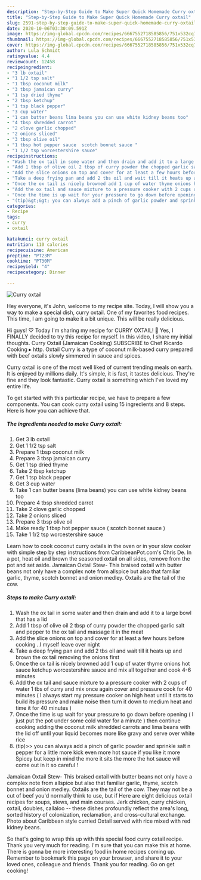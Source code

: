 ```yaml
---
description: "Step-by-Step Guide to Make Super Quick Homemade Curry oxtail"
title: "Step-by-Step Guide to Make Super Quick Homemade Curry oxtail"
slug: 2591-step-by-step-guide-to-make-super-quick-homemade-curry-oxtail
date: 2020-10-06T03:30:09.591Z
image: https://img-global.cpcdn.com/recipes/6667552718585856/751x532cq70/curry-oxtail-recipe-main-photo.jpg
thumbnail: https://img-global.cpcdn.com/recipes/6667552718585856/751x532cq70/curry-oxtail-recipe-main-photo.jpg
cover: https://img-global.cpcdn.com/recipes/6667552718585856/751x532cq70/curry-oxtail-recipe-main-photo.jpg
author: Lula Schmidt
ratingvalue: 4.4
reviewcount: 12458
recipeingredient:
- "3 lb oxtail"
- "1 1/2 tsp salt"
- "1 tbsp coconut milk"
- "3 tbsp jamaican curry"
- "1 tsp dried thyme"
- "2 tbsp ketchup"
- "1 tsp black pepper"
- "3 cup water"
- "1 can butter beans lima beans you can use white kidney beans too"
- "4 tbsp shredded carrot"
- "2 clove garlic chopped"
- "2 onions sliced"
- "3 tbsp olive oil"
- "1 tbsp hot pepper sauce  scotch bonnet sauce "
- "1 1/2 tsp worcestershire sauce"
recipeinstructions:
- "Wash the ox tail in some water and then drain and add it to a large bowl that has a lid"
- "Add 1 tbsp of olive oil 2 tbsp of curry powder the chopped garlic salt and pepper to the ox tail and massage it in the meat"
- "Add the slice onions on top and cover for at least a few hours before cooking ..I myself leave over night"
- "Take a deep frying pan and add 2 tbs oil and wait till it heats up and brown the ox tail removing the onions first"
- "Once the ox tail is nicely browned add 1 cup of water thyme onions hot sauce ketchup worcestershire sauce and mix all together and cook 4-6 minutes"
- "Add the ox tail and sauce mixture to a pressure cooker with 2 cups of water 1 tbs of curry and mix once again cover and pressure cook for 40 minutes ( I always start my pressure cooker on high heat until it starts to build its pressure and make noise  then turn it down to medium heat and time it for 40 minutes )"
- "Once the time is up wait for your pressure to go down before opening ( I just put the pot under some cold water for a minute ) then continue cooking adding the coconut milk shredded carrots and lima beans with the lid off until your liquid becomes more like gravy and serve over white rice"
- "(tip)&gt;&gt; you can always add a pinch of garlic powder and sprinkle salt n pepper for a little more kick even more hot sauce if you like it more Spicey but keep in mind the more it sits the more the hot sauce will come out in it so careful !"
categories:
- Recipe
tags:
- curry
- oxtail

katakunci: curry oxtail 
nutrition: 110 calories
recipecuisine: American
preptime: "PT23M"
cooktime: "PT30M"
recipeyield: "4"
recipecategory: Dinner

---
```



![Curry oxtail](https://img-global.cpcdn.com/recipes/6667552718585856/751x532cq70/curry-oxtail-recipe-main-photo.jpg)

Hey everyone, it's John, welcome to my recipe site. Today, I will show you a way to make a special dish, curry oxtail. One of my favorites food recipes. This time, I am going to make it a bit unique. This will be really delicious.

Hi guys! ♡ Today I&#39;m sharing my recipe for CURRY OXTAIL! 👀 Yes, I FINALLY decided to try this recipe for myself. In this video, I share my initial thoughts. Curry Oxtail (Jamaican Cooking) SUBSCRIBE to Chef Ricardo Cooking ▸ http. Oxtail Curry is a type of coconut milk-based curry prepared with beef oxtails slowly simmered in sauce and spices.

Curry oxtail is one of the most well liked of current trending meals on earth. It is enjoyed by millions daily. It's simple, it is fast, it tastes delicious. They're fine and they look fantastic. Curry oxtail is something which I've loved my entire life.


To get started with this particular recipe, we have to prepare a few components. You can cook curry oxtail using 15 ingredients and 8 steps. Here is how you can achieve that.

<!--inarticleads1-->

##### The ingredients needed to make Curry oxtail:

1. Get 3 lb oxtail
1. Get 1 1/2 tsp salt
1. Prepare 1 tbsp coconut milk
1. Prepare 3 tbsp jamaican curry
1. Get 1 tsp dried thyme
1. Take 2 tbsp ketchup
1. Get 1 tsp black pepper
1. Get 3 cup water
1. Take 1 can butter beans (lima beans) you can use white kidney beans too
1. Prepare 4 tbsp shredded carrot
1. Take 2 clove garlic chopped
1. Take 2 onions sliced
1. Prepare 3 tbsp olive oil
1. Make ready 1 tbsp hot pepper sauce ( scotch bonnet sauce )
1. Take 1 1/2 tsp worcestershire sauce


Learn how to cook coconut curry oxtails in the oven or in your slow cooker with simple step by step instructions from CaribbeanPot.com&#39;s Chris De. In a pot, heat oil and brown the seasoned oxtail on all sides, remove from the pot and set aside. Jamaican Oxtail Stew- This braised oxtail with butter beans not only have a complex note from allspice but also that familiar garlic, thyme, scotch bonnet and onion medley. Oxtails are the tail of the cow. 

<!--inarticleads2-->

##### Steps to make Curry oxtail:

1. Wash the ox tail in some water and then drain and add it to a large bowl that has a lid
1. Add 1 tbsp of olive oil 2 tbsp of curry powder the chopped garlic salt and pepper to the ox tail and massage it in the meat
1. Add the slice onions on top and cover for at least a few hours before cooking ..I myself leave over night
1. Take a deep frying pan and add 2 tbs oil and wait till it heats up and brown the ox tail removing the onions first
1. Once the ox tail is nicely browned add 1 cup of water thyme onions hot sauce ketchup worcestershire sauce and mix all together and cook 4-6 minutes
1. Add the ox tail and sauce mixture to a pressure cooker with 2 cups of water 1 tbs of curry and mix once again cover and pressure cook for 40 minutes ( I always start my pressure cooker on high heat until it starts to build its pressure and make noise  then turn it down to medium heat and time it for 40 minutes )
1. Once the time is up wait for your pressure to go down before opening ( I just put the pot under some cold water for a minute ) then continue cooking adding the coconut milk shredded carrots and lima beans with the lid off until your liquid becomes more like gravy and serve over white rice
1. (tip)&gt;&gt; you can always add a pinch of garlic powder and sprinkle salt n pepper for a little more kick even more hot sauce if you like it more Spicey but keep in mind the more it sits the more the hot sauce will come out in it so careful !


Jamaican Oxtail Stew- This braised oxtail with butter beans not only have a complex note from allspice but also that familiar garlic, thyme, scotch bonnet and onion medley. Oxtails are the tail of the cow. They may not be a cut of beef you&#39;d normally think to use, but if Here are eight delicious oxtail recipes for soups, stews, and main courses. Jerk chicken, curry chicken, oxtail, doubles, callaloo -- these dishes profoundly reflect the area&#39;s long, sorted history of colonization, reclamation, and cross-cultural exchange. Photo about Caribbean style curried Oxtail served with rice mixed with red kidney beans. 

So that's going to wrap this up with this special food curry oxtail recipe. Thank you very much for reading. I'm sure that you can make this at home. There is gonna be more interesting food in home recipes coming up. Remember to bookmark this page on your browser, and share it to your loved ones, colleague and friends. Thank you for reading. Go on get cooking!
